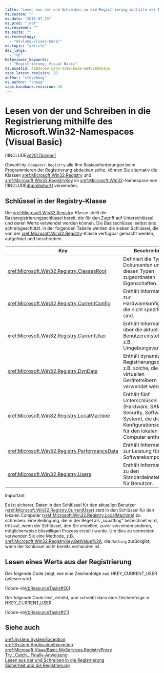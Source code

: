 ```yaml
---
title: "Lesen von der und Schreiben in die Registrierung mithilfe des Microsoft.Win32-Namespaces (Visual Basic) | Microsoft Docs"
ms.custom: ""
ms.date: "2015-07-20"
ms.prod: ".net"
ms.reviewer: ""
ms.suite: ""
ms.technology: 
  - "devlang-visual-basic"
ms.topic: "article"
dev_langs: 
  - "VB"
helpviewer_keywords: 
  - "Registrierung, Visual Basic"
ms.assetid: 4a0dcce0-c27b-4199-baa8-ee4528da6a56
caps.latest.revision: 20
author: "stevehoag"
ms.author: "shoag"
caps.handback.revision: 20
---
```

# Lesen von der und Schreiben in die Registrierung mithilfe des Microsoft.Win32-Namespaces (Visual Basic)
[!INCLUDE[vs2017banner](../../../../visual-basic/includes/vs2017banner.md)]

Obwohl `My.Computer.Registry` alle Ihre Basisanforderungen beim Programmieren der Registrierung abdecken sollte, können Sie alternativ die Klassen <xref:Microsoft.Win32.Registry> und <xref:Microsoft.Win32.RegistryKey> im <xref:Microsoft.Win32>-Namespace von [!INCLUDE[dnprdnshort](../../../../csharp/getting-started/includes/dnprdnshort-md.md)] verwenden.  
  
## <a name="keys-in-the-registry-class"></a>Schlüssel in der Registry-Klasse  
 Die <xref:Microsoft.Win32.Registry>-Klasse stellt die Basisregistrierungsschlüssel bereit, die für den Zugriff auf Unterschlüssel und deren Werte verwendet werden können. Die Basisschlüssel selbst sind schreibgeschützt. In der folgenden Tabelle werden die sieben Schlüssel, die von der <xref:Microsoft.Win32.Registry>-Klasse verfügbar gemacht werden, aufgelistet und beschrieben.  
  
|**Key**|**Beschreibung**|  
|-------------|---------------------|  
|<xref:Microsoft.Win32.Registry.ClassesRoot>|Definiert die Typen von Dokumenten und die diesen Typen zugeordneten Eigenschaften.|  
|<xref:Microsoft.Win32.Registry.CurrentConfig>|Enthält Informationen zur Hardwarekonfiguration, die nicht spezifisch sind.|  
|<xref:Microsoft.Win32.Registry.CurrentUser>|Enthält Informationen über die aktuellen Benutzereinstellungen, z.B. Umgebungsvariablen.|  
|<xref:Microsoft.Win32.Registry.DynData>|Enthält dynamische Registrierungsdaten, z.B. solche, die von virtuellen Gerätetreibern verwendet werden.|  
|<xref:Microsoft.Win32.Registry.LocalMachine>|Enthält fünf Unterschlüssel (Hardware, SAM, Security, Software und System), die die Konfigurationsdaten für den lokalen Computer enthalten.|  
|<xref:Microsoft.Win32.Registry.PerformanceData>|Enthält Informationen zur Leistung für Softwarekomponenten.|  
|<xref:Microsoft.Win32.Registry.Users>|Enthält Informationen zu den Standardeinstellungen für Benutzer.|  
  
> [!IMPORTANT]
>  Es ist sicherer, Daten in den Schlüssel für den aktuellen Benutzer (<xref:Microsoft.Win32.Registry.CurrentUser>) statt in den Schlüssel für den lokalen Computer (<xref:Microsoft.Win32.Registry.LocalMachine>) zu schreiben. Eine Bedingung, die in der Regel als „squatting“ bezeichnet wird, tritt auf, wenn der Schlüssel, den Sie erstellen, zuvor von einem anderen, möglicherweise böswilligen Prozess erstellt wurde. Um dies zu vermeiden, verwenden Sie eine Methode, z.B. <xref:Microsoft.Win32.RegistryKey.GetValue%2A>, die `Nothing` zurückgibt, wenn der Schlüssel nicht bereits vorhanden ist.  
  
## <a name="reading-a-value-from-the-registry"></a>Lesen eines Werts aus der Registrierung  
 Der folgende Code zeigt, wie eine Zeichenfolge aus HKEY_CURRENT_USER gelesen wird.  
  
 [!code-vb[VbResourceTasks#20](../../../../visual-basic/developing-apps/programming/computer-resources/codesnippet/visualbasic/reading-from-and-writing_1.vb)]  
  
 Der folgende Code liest, erhöht, und schreibt dann eine Zeichenfolge in HKEY_CURRENT_USER.  
  
 [!code-vb[VbResourceTasks#21](../../../../visual-basic/developing-apps/programming/computer-resources/codesnippet/visualbasic/reading-from-and-writing_2.vb)]  
  
## <a name="see-also"></a>Siehe auch  
 <xref:System.SystemException>   
 <xref:System.ApplicationException>   
 <xref:Microsoft.VisualBasic.MyServices.RegistryProxy>   
 [Try...Catch...Finally-Anweisung](../../../../visual-basic/language-reference/statements/try-catch-finally-statement.md)   
 [Lesen aus der und Schreiben in die Registrierung](../../../../visual-basic/developing-apps/programming/computer-resources/reading-from-and-writing-to-the-registry.md)   
 [Sicherheit und die Registrierung](../../../../visual-basic/developing-apps/programming/computer-resources/security-and-the-registry.md)
